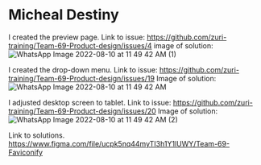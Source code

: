 # Micheal Destiny
I created the preview page.
Link to issue:  https://github.com/zuri-training/Team-69-Product-design/issues/4
image of solution: ![WhatsApp Image 2022-08-10 at 11 49 42 AM (1)](https://user-images.githubusercontent.com/105232462/183885493-4b55b0f5-0802-495c-88d4-9a559b8e13a3.jpeg)



I created the drop-down menu.
Link to issue:  https://github.com/zuri-training/Team-69-Product-design/issues/19
Image of solution:![WhatsApp Image 2022-08-10 at 11 49 42 AM](https://user-images.githubusercontent.com/105232462/183885697-7872b9ce-8f03-45ce-8e4a-b11906bbb661.jpeg)



I adjusted desktop screen to tablet.
Link to issue:  https://github.com/zuri-training/Team-69-Product-design/issues/20
Image of solution:![WhatsApp Image 2022-08-10 at 11 49 42 AM (2)](https://user-images.githubusercontent.com/105232462/183885532-202f09f8-5b37-4914-8b40-e60dfb9f9a31.jpeg)




Link to solutions.
https://www.figma.com/file/ucpk5nq44myTI3h1Y1lUWY/Team-69-Faviconify

